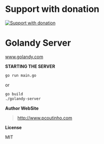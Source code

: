 # Support with donation
[![Support with donation](http://donation.pcoutinho.com/images/donate-button.png)](http://donation.pcoutinho.com/)

# Golandy Server    
www.golandy.com    

**STARTING THE SERVER**

```sh
go run main.go
```

or

```sh
go build   
./golandy-server
```

**Author WebSite**

> http://www.pcoutinho.com

**License**

MIT

